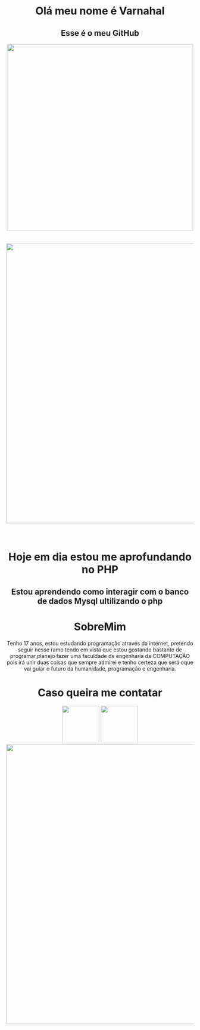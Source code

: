 <h1 align='center'>Olá meu nome é Varnahal</h1>
<h2 align= 'center'>Esse é o meu <strong>GitHub</strong></h2>

<div align='center'>
<img src='https://user-images.githubusercontent.com/103286871/162535137-4fe81e95-16e8-478a-8e44-e6a6fa097448.png' width =500px>
</div><br><br>
<div align='center'>
<img src='https://user-images.githubusercontent.com/103286871/162536647-7dfb9c4a-55b3-470f-aa4c-6b5c0c1b31bf.png' width =750px>
</div><br><br>

<h1 align='center'>Hoje em dia estou me aprofundando no PHP</h1>
<h2 align='center'>Estou aprendendo como interagir com o banco de dados Mysql ultilizando o php</h2>

<h1 align='center'>SobreMim</h1>

<div align='center'>Tenho 17 anos, estou estudando programação através da internet, pretendo seguir nesse ramo tendo em vista que estou gostando bastante de programar,planejo fazer uma faculdade de engenharia da COMPUTAÇÃO pois irá unir duas coisas que sempre admirei e tenho certeza que será oque vai guiar o futuro da humanidade, programação e engenharia.
  </div>
  <h1 align=center>Caso queira me contatar</h1>
  <div align='center'>
<a href='https://www.facebook.com/daniel.marcelinodelima.79'><img src='https://user-images.githubusercontent.com/103286871/162541784-c77696b2-5abd-4c45-b14d-78fb12c74e69.png' width =100px></a>
  <a href='https://www.instagram.com/danielmarcelino91/'><img src='https://user-images.githubusercontent.com/103286871/162542017-84bbaae3-c38c-41e8-9dd2-5c8a45cc96e5.png' width =100px></a>
</div>
<div align='center'>
  <img src='https://user-images.githubusercontent.com/103286871/162539888-3f689b32-83b3-44f1-b09e-5455137c8b45.svg' width =750px>
</div>
